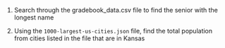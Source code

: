 1. Search through the gradebook_data.csv file to find the senior with the longest name

1. Using the `1000-largest-us-cities.json` file, find the total population from cities listed in the file that are in Kansas 